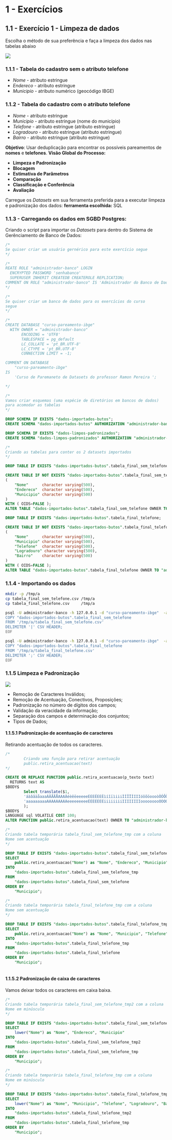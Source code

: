 # 1 - Exercícios

## 1.1 - Exercício 1 - Limpeza de dados
Escolha o método de sua preferência e faça a limpeza dos dados nas tabelas abaixo

![](figuras/1-tabelas_exercicio_1.svg)

### 1.1.1 - Tabela do cadastro sem o atributo telefone 
 - *Nome*      - atributo estringue
 - *Endereco*  - atributo estringue
 - *Municipio* - atributo numérico (geocódigo IBGE)

### 1.1.2 - Tabela do cadastro com o atributo telefone
 - *Nome*       - atributo estringue
 - *Municipio*  - atributo estringue (nome do município)
 - *Telefone*   - atributo estringue (atributo estringue)
 - *Logradouro* - atributo estringue (atributo estringue)
 - *Bairro*     - atributo estringue (atributo estringue)

**Objetivo**: Usar deduplicação para encontrar os possíveis pareamentos de **nomes** e **telefones**.
**Visão Global do Processo:**
 - **Limpeza e Padronização**
 - **Blocagem**
 - **Estimativa de Parâmetros**
 - **Comparação**
 - **Classificação e Conferência**
 - **Avaliação**

Carregue os *Datasets* em sua ferramenta preferida para a executar limpeza e padronização dos dados:
**ferramenta escolhida:** SQL

### 1.1.3 - Carregando os dados em SGBD Postgres:

Criando o script para importar os *Datasets* para dentro do Sistema de Gerênciamento de Banco de Dados:

```sql
/*
Se quiser criar um usuário gernérico para este exercício segue
*/

/*
REATE ROLE "administrador-banco" LOGIN
  ENCRYPTED PASSWORD 'senhabanco'
  SUPERUSER INHERIT CREATEDB CREATEROLE REPLICATION;
COMMENT ON ROLE "administrador-banco" IS 'Administrador do Banco de Dados.';
*/

/*
Se quiser criar um banco de dados para os exercícios do curso
segue
*/

/*
CREATE DATABASE "curso-pareamento-ibge"
  WITH OWNER = "administrador-banco"
       ENCODING = 'UTF8'
       TABLESPACE = pg_default
       LC_COLLATE = 'pt_BR.UTF-8'
       LC_CTYPE = 'pt_BR.UTF-8'
       CONNECTION LIMIT = -1;

COMMENT ON DATABASE 
	"curso-pareamento-ibge"
IS 
	'Curso de Paremaneto de Datasets do professor Ramon Pereira ';

*/

/*
Vamos criar esquemas (uma espécie de diretórios em bancos de dados)
para acomodar as tabelas
*/

DROP SCHEMA IF EXISTS "dados-importados-butos";
CREATE SCHEMA "dados-importados-butos" AUTHORIZATION "administrador-banco";

DROP SCHEMA IF EXISTS "dados-limpos-padronizados";
CREATE SCHEMA "dados-limpos-padronizados" AUTHORIZATION "administrador-banco";

/*
Criando as tabelas para conter os 2 datasets importados
*/

DROP TABLE IF EXISTS "dados-importados-butos".tabela_final_sem_telefone;

CREATE TABLE IF NOT EXISTS "dados-importados-butos".tabela_final_sem_telefone
(
	"Nome"      character varying(500),
	"Endereco"  character varying(500),
	"Municipio" character varying(500)
)
WITH ( OIDS=FALSE );
ALTER TABLE "dados-importados-butos".tabela_final_sem_telefone OWNER TO "administrador-banco";

DROP TABLE IF EXISTS "dados-importados-butos".tabela_final_telefone;

CREATE TABLE IF NOT EXISTS "dados-importados-butos".tabela_final_telefone
(
	"Nome"      character varying(500),
	"Municipio" character varying(500),
	"Telefone"  character varying(500),
	"Logradouro" character varying(500),
	"Bairro"    character varying(500)
)
WITH ( OIDS=FALSE );
ALTER TABLE "dados-importados-butos".tabela_final_telefone OWNER TO "administrador-banco";

```
### 1.1.4 - Importando os dados

```bash
mkdir -p /tmp/a 
cp tabela_final_sem_telefone.csv /tmp/a
cp tabela_final_telefone.csv     /tmp/a

psql -U administrador-banco -h 127.0.0.1 -d "curso-pareamento-ibge"  -a  <<EOF 
COPY "dados-importados-butos".tabela_final_sem_telefone
FROM '/tmp/a/tabela_final_sem_telefone.csv'
DELIMITER '|' CSV HEADER;
EOF

psql -U administrador-banco -h 127.0.0.1 -d "curso-pareamento-ibge"  -a  <<EOF 
COPY "dados-importados-butos".tabela_final_telefone
FROM '/tmp/a/tabela_final_telefone.csv'
DELIMITER ';' CSV HEADER;
EOF
```


### 1.1.5 Limpeza e Padronização
![](figuras/2-limpeza_padronização_exercicio_1.svg)
 - Remoção de Caracteres Inválidos;
 - Remoção de Acentuação, Conectivos, Proposições;
 - Padronização no número de dígitos dos campos;
 - Validação da veracidade da informação;
 - Separação dos campos e determinação dos conjuntos;
 - Tipos de Dados;

#### 1.1.5.1 Padronização de acentuação de caracteres
Retirando acentuação de todos os caracteres.

```sql
/*
        Criando uma função para retirar acentuação 
        public.retira_acentuacao(text)
*/

CREATE OR REPLACE FUNCTION public.retira_acentuacao(p_texto text)
  RETURNS text AS
$BODY$  
        Select translate($1,  
        'áàâãäåaaaÁÂÃÄÅAAAÀéèêëeeeeeEEEÉEEÈìíîïìiiiÌÍÎÏÌIIIóôõöoooòÒÓÔÕÖOOOùúûüuuuuÙÚÛÜUUUUçÇñÑýÝ',  
        'aaaaaaaaaAAAAAAAAAeeeeeeeeeEEEEEEEiiiiiiiiIIIIIIIIooooooooOOOOOOOOuuuuuuuuUUUUUUUUcCnNyY'   
        );  
$BODY$
LANGUAGE sql VOLATILE COST 100;
ALTER FUNCTION public.retira_acentuacao(text) OWNER TO "administrador-banco";

/*
Criando tabela temporária tabela_final_sem_telefone_tmp com a coluna
Nome sem acentuação
*/

DROP TABLE IF EXISTS "dados-importados-butos".tabela_final_sem_telefone_tmp;
SELECT 
	public.retira_acentuacao("Nome") as "Nome", "Endereco", "Municipio"
INTO
	"dados-importados-butos".tabela_final_sem_telefone_tmp
FROM
	"dados-importados-butos".tabela_final_sem_telefone
ORDER BY
	"Municipio";

/*
Criando tabela temporária tabela_final_telefone_tmp com a coluna
Nome sem acentuação
*/

DROP TABLE IF EXISTS "dados-importados-butos".tabela_final_telefone_tmp;
SELECT 
	public.retira_acentuacao("Nome") as "Nome", "Municipio", "Telefone", "Logradouro", "Bairro"
INTO
	"dados-importados-butos".tabela_final_telefone_tmp
FROM 
	"dados-importados-butos".tabela_final_telefone
ORDER BY
	"Municipio";
	
```

#### 1.1.5.2 Padronização de caixa de caracteres
Vamos deixar todos os caracteres em caixa baixa.

```sql
/*
Criando tabela temporária tabela_final_sem_telefone_tmp2 com a coluna
Nome em minúsculo
*/

DROP TABLE IF EXISTS "dados-importados-butos".tabela_final_sem_telefone_tmp2;
SELECT 
	lower("Nome") as "Nome", "Endereco", "Municipio"
INTO
	"dados-importados-butos".tabela_final_sem_telefone_tmp2
FROM
	"dados-importados-butos".tabela_final_sem_telefone_tmp
ORDER BY
	"Municipio";

/*
Criando tabela temporária tabela_final_telefone_tmp com a coluna
Nome em minúsculo
*/

DROP TABLE IF EXISTS "dados-importados-butos".tabela_final_telefone_tmp2;
SELECT 
	lower("Nome") as "Nome", "Municipio", "Telefone", "Logradouro", "Bairro"
INTO
	"dados-importados-butos".tabela_final_telefone_tmp2
FROM 
	"dados-importados-butos".tabela_final_telefone_tmp
ORDER BY
	"Municipio";
	

```
